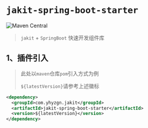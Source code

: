 # `jakit-spring-boot-starter`

![Maven Central](https://img.shields.io/maven-central/v/com.yhyzgn.jakit/jakit-spring-boot-starter?color=brightgreen&label=jakit-spring-boot-starter&logo=gradle&logoColor=orange&style=flat-square)

> `jakit` + `SpringBoot` 快速开发组件库



## 1、插件引入

> 此处以`maven`仓库`pom`引入方式为例
>
> `${latestVersion}`请参考上述徽标

```xml
<dependency>
  <groupId>com.yhyzgn.jakit</groupId>
  <artifactId>jakit-spring-boot-starter</artifactId>
  <version>${latestVersion}</version>
</dependency>
```


